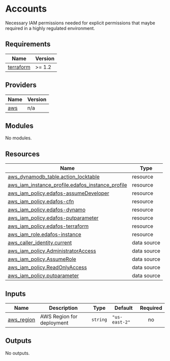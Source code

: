 # Accounts

Necessary IAM permissions needed for explicit permissions that maybe required in a highly regulated environment. 



<!-- BEGIN_TF_DOCS -->
## Requirements

| Name | Version |
|------|---------|
| <a name="requirement_terraform"></a> [terraform](#requirement\_terraform) | >= 1.2 |

## Providers

| Name | Version |
|------|---------|
| <a name="provider_aws"></a> [aws](#provider\_aws) | n/a |

## Modules

No modules.

## Resources

| Name | Type |
|------|------|
| [aws_dynamodb_table.action_locktable](https://registry.terraform.io/providers/hashicorp/aws/latest/docs/resources/dynamodb_table) | resource |
| [aws_iam_instance_profile.edafos_instance_profile](https://registry.terraform.io/providers/hashicorp/aws/latest/docs/resources/iam_instance_profile) | resource |
| [aws_iam_policy.edafos-assumeDeveloper](https://registry.terraform.io/providers/hashicorp/aws/latest/docs/resources/iam_policy) | resource |
| [aws_iam_policy.edafos-cfn](https://registry.terraform.io/providers/hashicorp/aws/latest/docs/resources/iam_policy) | resource |
| [aws_iam_policy.edafos-dynamo](https://registry.terraform.io/providers/hashicorp/aws/latest/docs/resources/iam_policy) | resource |
| [aws_iam_policy.edafos-putparameter](https://registry.terraform.io/providers/hashicorp/aws/latest/docs/resources/iam_policy) | resource |
| [aws_iam_policy.edafos-terraform](https://registry.terraform.io/providers/hashicorp/aws/latest/docs/resources/iam_policy) | resource |
| [aws_iam_role.edafos-instance](https://registry.terraform.io/providers/hashicorp/aws/latest/docs/resources/iam_role) | resource |
| [aws_caller_identity.current](https://registry.terraform.io/providers/hashicorp/aws/latest/docs/data-sources/caller_identity) | data source |
| [aws_iam_policy.AdministratorAccess](https://registry.terraform.io/providers/hashicorp/aws/latest/docs/data-sources/iam_policy) | data source |
| [aws_iam_policy.AssumeRole](https://registry.terraform.io/providers/hashicorp/aws/latest/docs/data-sources/iam_policy) | data source |
| [aws_iam_policy.ReadOnlyAccess](https://registry.terraform.io/providers/hashicorp/aws/latest/docs/data-sources/iam_policy) | data source |
| [aws_iam_policy.putparameter](https://registry.terraform.io/providers/hashicorp/aws/latest/docs/data-sources/iam_policy) | data source |

## Inputs

| Name | Description | Type | Default | Required |
|------|-------------|------|---------|:--------:|
| <a name="input_aws_region"></a> [aws\_region](#input\_aws\_region) | AWS Region for deployment | `string` | `"us-east-2"` | no |

## Outputs

No outputs.
<!-- END_TF_DOCS -->